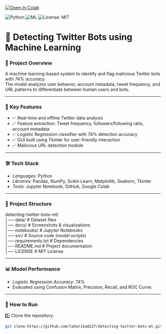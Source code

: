 [![Open In Colab](https://colab.research.google.com/assets/colab-badge.svg)](https://colab.research.google.com/github/laharika0127/detecting-twitter-bots-ml/blob/main/src/Main.ipynb)

![Python](https://img.shields.io/badge/Language-Python-blue)
![ML](https://img.shields.io/badge/Machine%20Learning-Project-green)
![License: MIT](https://img.shields.io/badge/License-MIT-yellow.svg)

# 🤖 Detecting Twitter Bots using Machine Learning

### 📌 Project Overview
A machine learning-based system to identify and flag malicious Twitter bots with *74% accuracy*.  
The model analyzes user behavior, account metadata, tweet frequency, and URL patterns to differentiate between human users and bots.

---

### 🚀 Key Features
- ✅ Real-time and offline Twitter data analysis  
- ✅ Feature extraction: Tweet frequency, followers/following ratio, account metadata  
- ✅ Logistic Regression classifier with 74% detection accuracy  
- ✅ GUI built using Tkinter for user-friendly interaction  
- ✅ Malicious URL detection module  

---

### 🛠 Tech Stack
- *Languages:* Python  
- *Libraries:* Pandas, NumPy, Scikit-Learn, Matplotlib, Seaborn, Tkinter  
- *Tools:* Jupyter Notebook, GitHub, Google Colab

---

### 📂 Project Structure

detecting-twitter-bots-ml/  
│── data/                 # Dataset files  
│── docs/                 # Screenshots & visualizations  
│── notebooks/            # Jupyter Notebooks  
│── src/                  # Source code (model scripts)  
│── requirements.txt      # Dependencies  
│── README.md             # Project documentation  
│── LICENSE               # MIT License  

---

### 📊 Model Performance
- *Logistic Regression Accuracy:* 74%  
- Evaluated using Confusion Matrix, Precision, Recall, and ROC Curve.  

---

### 🚀 How to Run
1️⃣ Clone the repository:
```bash
git clone https://github.com/laharika0127/detecting-twitter-bots-ml.git


